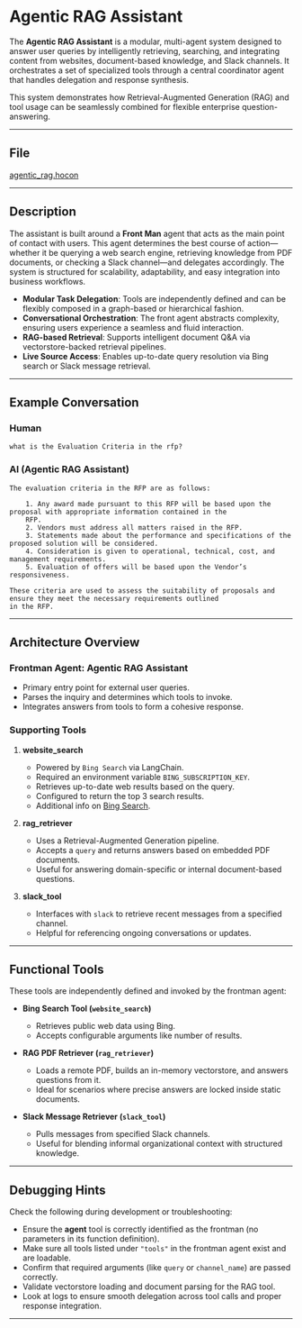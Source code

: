 # Agentic RAG Assistant

The **Agentic RAG Assistant** is a modular, multi-agent system designed to answer user queries by intelligently retrieving,
searching, and integrating content from websites, document-based knowledge, and Slack channels. It orchestrates a set of
specialized tools through a central coordinator agent that handles delegation and response synthesis.

This system demonstrates how Retrieval-Augmented Generation (RAG) and tool usage can be seamlessly combined for flexible
enterprise question-answering.

---

## File

[agentic_rag.hocon](../../registries/agentic_rag.hocon)

---

## Description

The assistant is built around a **Front Man** agent that acts as the main point of contact with users. This agent determines
the best course of action—whether it be querying a web search engine, retrieving knowledge from PDF documents, or checking
a Slack channel—and delegates accordingly. The system is structured for scalability, adaptability, and easy integration
into business workflows.

- **Modular Task Delegation**: Tools are independently defined and can be flexibly composed in a graph-based or hierarchical
fashion.
- **Conversational Orchestration**: The front agent abstracts complexity, ensuring users experience a seamless and fluid
interaction.
- **RAG-based Retrieval**: Supports intelligent document Q&A via vectorstore-backed retrieval pipelines.
- **Live Source Access**: Enables up-to-date query resolution via Bing search or Slack message retrieval.

---

## Example Conversation

### Human

```text
what is the Evaluation Criteria in the rfp?
```

### AI (Agentic RAG Assistant)

```text
The evaluation criteria in the RFP are as follows:

    1. Any award made pursuant to this RFP will be based upon the proposal with appropriate information contained in the
    RFP.
    2. Vendors must address all matters raised in the RFP.
    3. Statements made about the performance and specifications of the proposed solution will be considered.
    4. Consideration is given to operational, technical, cost, and management requirements.
    5. Evaluation of offers will be based upon the Vendor’s responsiveness.

These criteria are used to assess the suitability of proposals and ensure they meet the necessary requirements outlined
in the RFP.
```

---

## Architecture Overview

### Frontman Agent: **Agentic RAG Assistant**

- Primary entry point for external user queries.
- Parses the inquiry and determines which tools to invoke.
- Integrates answers from tools to form a cohesive response.

### Supporting Tools

1. **website_search**
   - Powered by `Bing Search` via LangChain.
   - Required an environment variable `BING_SUBSCRIPTION_KEY`.
   - Retrieves up-to-date web results based on the query.
   - Configured to return the top 3 search results.
   - Additional info on [Bing Search](https://python.langchain.com/docs/integrations/tools/bing_search/).

2. **rag_retriever**
   - Uses a Retrieval-Augmented Generation pipeline.
   - Accepts a `query` and returns answers based on embedded PDF documents.
   - Useful for answering domain-specific or internal document-based questions.

3. **slack_tool**
   - Interfaces with `slack` to retrieve recent messages from a specified channel.
   - Helpful for referencing ongoing conversations or updates.

---

## Functional Tools

These tools are independently defined and invoked by the frontman agent:

- **Bing Search Tool (`website_search`)**
    - Retrieves public web data using Bing.
    - Accepts configurable arguments like number of results.

- **RAG PDF Retriever (`rag_retriever`)**
    - Loads a remote PDF, builds an in-memory vectorstore, and answers questions from it.
    - Ideal for scenarios where precise answers are locked inside static documents.

- **Slack Message Retriever (`slack_tool`)**
    - Pulls messages from specified Slack channels.
    - Useful for blending informal organizational context with structured knowledge.

---

## Debugging Hints

Check the following during development or troubleshooting:

- Ensure the **agent** tool is correctly identified as the frontman (no parameters in its function definition).
- Make sure all tools listed under `"tools"` in the frontman agent exist and are loadable.
- Confirm that required arguments (like `query` or `channel_name`) are passed correctly.
- Validate vectorstore loading and document parsing for the RAG tool.
- Look at logs to ensure smooth delegation across tool calls and proper response integration.

---
